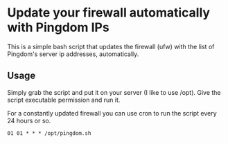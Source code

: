 # Update your firewall automatically with Pingdom IPs
This is a simple bash script that updates the firewall (ufw) with the list of Pingdom's server ip addresses, automatically.

## Usage
Simply grab the script and put it on your server (I like to use /opt). Give the script executable permission and run it.

For a constantly updated firewall you can use cron to run the script every 24 hours or so.

```
01 01 * * * /opt/pingdom.sh
```
